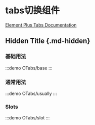 # tabs切换组件

[Element Plus Tabs Documentation](https://element-plus.org/zh-CN/component/tabs.html)

## Hidden Title {.md-hidden}

### 基础用法

:::demo
OTabs/base
:::

### 通常用法

:::demo
OTabs/usually
:::

### Slots

:::demo
OTabs/slot
:::
